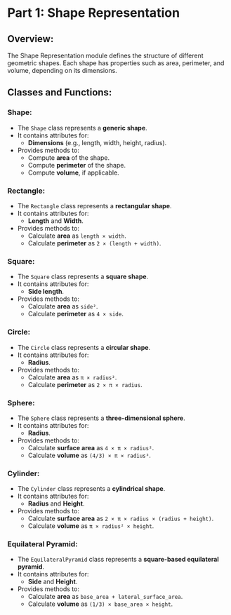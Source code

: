 # Part 1: Shape Representation  

## Overview:  
The Shape Representation module defines the structure of different geometric shapes. Each shape has properties such as area, perimeter, and volume, depending on its dimensions.  

## Classes and Functions:  

### Shape:  
- The `Shape` class represents a **generic shape**.  
- It contains attributes for:  
  - **Dimensions** (e.g., length, width, height, radius).  
- Provides methods to:  
  - Compute **area** of the shape.  
  - Compute **perimeter** of the shape.  
  - Compute **volume**, if applicable.  

### Rectangle:  
- The `Rectangle` class represents a **rectangular shape**.  
- It contains attributes for:  
  - **Length** and **Width**.  
- Provides methods to:  
  - Calculate **area** as `length × width`.  
  - Calculate **perimeter** as `2 × (length + width)`.  

### Square:  
- The `Square` class represents a **square shape**.  
- It contains attributes for:  
  - **Side length**.  
- Provides methods to:  
  - Calculate **area** as `side²`.  
  - Calculate **perimeter** as `4 × side`.  

### Circle:  
- The `Circle` class represents a **circular shape**.  
- It contains attributes for:  
  - **Radius**.  
- Provides methods to:  
  - Calculate **area** as `π × radius²`.  
  - Calculate **perimeter** as `2 × π × radius`.  

### Sphere:  
- The `Sphere` class represents a **three-dimensional sphere**.  
- It contains attributes for:  
  - **Radius**.  
- Provides methods to:  
  - Calculate **surface area** as `4 × π × radius²`.  
  - Calculate **volume** as `(4/3) × π × radius³`.  

### Cylinder:  
- The `Cylinder` class represents a **cylindrical shape**.  
- It contains attributes for:  
  - **Radius** and **Height**.  
- Provides methods to:  
  - Calculate **surface area** as `2 × π × radius × (radius + height)`.  
  - Calculate **volume** as `π × radius² × height`.  

### Equilateral Pyramid:  
- The `EquilateralPyramid` class represents a **square-based equilateral pyramid**.  
- It contains attributes for:  
  - **Side** and **Height**.  
- Provides methods to:  
  - Calculate **area** as `base_area + lateral_surface_area`.  
  - Calculate **volume** as `(1/3) × base_area × height`.  
